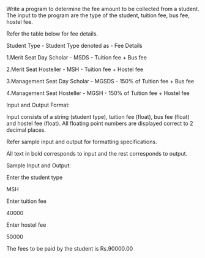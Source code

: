 Write a program to determine the fee amount to be collected from a student. The input to the program are the type of the student, tuition fee, bus fee, hostel fee.

Refer the table below for fee details.

Student Type	- Student Type denoted as	- Fee Details

1.Merit Seat Day Scholar -	MSDS	- Tuition fee + Bus fee

2.Merit Seat Hosteller -	MSH	- Tuition fee + Hostel fee

3.Management Seat Day Scholar -	MGSDS	- 150% of Tuition fee + Bus fee

4.Management Seat Hosteller -  MGSH	 - 150% of Tuition fee + Hostel fee

Input and Output Format:

Input consists of a string (student type), tuition fee (float), bus fee (float) and hostel fee (float). All floating point numbers are displayed correct to 2 decimal places.

Refer sample input and output for formatting specifications.

All text in bold corresponds to input and the rest corresponds to output.

Sample Input and Output:

Enter the student type

MSH

Enter tuition fee

40000

Enter hostel fee

50000

The fees to be paid by the student is Rs.90000.00
